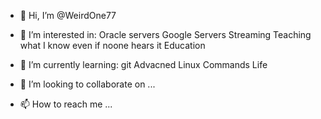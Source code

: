 - 👋 Hi, I’m @WeirdOne77
- 👀 I’m interested in:
      Oracle servers
      Google Servers
      Streaming
      Teaching what I know even if noone hears it
      Education
      
- 🌱 I’m currently learning:
      git
      Advacned Linux Commands
      Life
      
      
- 💞️ I’m looking to collaborate on ...
- 📫 How to reach me ...

<!---
WeirdOne77/WeirdOne77 is a ✨ special ✨ repository because its `README.md` (this file) appears on your GitHub profile.
You can click the Preview link to take a look at your changes.
--->
